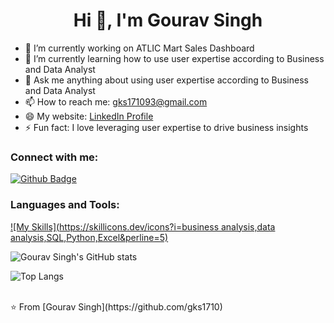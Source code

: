 <h1 align="center">Hi 👋, I'm Gourav Singh</h1>

- 🔭 I’m currently working on ATLIC Mart Sales Dashboard
- 🌱 I’m currently learning how to use user expertise according to Business and Data Analyst
- 💬 Ask me anything about using user expertise according to Business and Data Analyst
- 📫 How to reach me: gks171093@gmail.com
- 😄 My website: [LinkedIn Profile](https://www.linkedin.com/in/gouravks17/)
- ⚡ Fun fact: I love leveraging user expertise to drive business insights

### Connect with me:
<div id="badges">
  <a href="https://github.com/gks1710">
    <img src="https://img.shields.io/badge/Github-white?style=for-the-badge&logo=Github&logoColor=black" alt="Github Badge"/>
  </a>
</div>

### Languages and Tools:
[![My Skills](https://skillicons.dev/icons?i=business analysis,data analysis,SQL,Python,Excel&perline=5)](https://skillicons.dev)

![Gourav Singh's GitHub stats](https://github-readme-stats.vercel.app/api?username=gks1710&show_icons=true&theme=dark)

![Top Langs](https://github-readme-stats.vercel.app/api/top-langs/?username=gks1710&theme=dark)


<br>
⭐️ From [Gourav Singh](https://github.com/gks1710)
